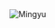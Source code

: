 <img src="https://www.google.com/url?sa=i&url=https%3A%2F%2Fwww.hollywoodreporter.com%2Flifestyle%2Flifestyle-news%2Fseventeen-mingyu-calvin-klein-shirtless-2025-campaign-1236145556%2F&psig=AOvVaw1HQNuzd-FPKHT635ToTuyM&ust=1753780718271000&source=images&cd=vfe&opi=89978449&ved=0CBEQjRxqFwoTCMjxmrec344DFQAAAAAdAAAAABAE.jpg" alt="Mingyu">

